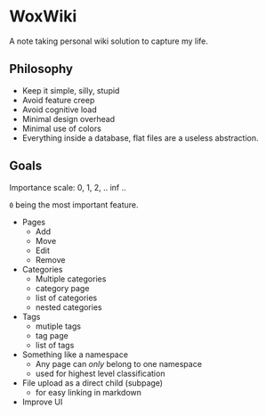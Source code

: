 # WoxWiki

A note taking personal wiki solution to capture my life.

## Philosophy

- Keep it simple, silly, stupid
- Avoid feature creep
- Avoid cognitive load
- Minimal design overhead
- Minimal use of colors
- Everything inside a database, flat files are a useless
  abstraction.

## Goals

Importance scale: 0, 1, 2, .. inf .. 

`0` being the most important feature.

* Pages
    - Add
    - Move
    - Edit
    - Remove
* Categories
    - Multiple categories
    - category page
    - list of categories
    - nested categories
* Tags
    - mutiple tags
    - tag page
    - list of tags
* Something like a namespace
    - Any page can *only* belong to one namespace
    - used for highest level classification
* File upload as a direct child (subpage)
    - for easy linking in markdown
* Improve UI


